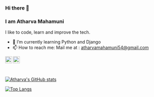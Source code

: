 ### Hi there 👋

### I am Atharva Mahamuni </br>
I like to code, learn and improve the tech.


<!--
**AtharvaMahamuni/AtharvaMahamuni** is a ✨ _special_ ✨ repository because its `README.md` (this file) appears on your GitHub profile.

Here are some ideas to get you started:

- 🔭 I’m currently working on ...
- 🌱 I’m currently learning ...
- 👯 I’m looking to collaborate on ...
- 🤔 I’m looking for help with ...
- 💬 Ask me about ...
- 📫 How to reach me: ...
- 😄 Pronouns: ...
- ⚡ Fun fact: ...
-->

- 🌱 I’m currently learning Python and Django
- 📫 How to reach me: Mail me at : atharvamahamuni54@gmail.com 


<a href="https://twitter.com/AtharvaMaha">
  <img align="left" alt="Atharva Mahamuni | Twitter" width="22px" src="https://raw.githubusercontent.com/peterthehan/peterthehan/master/assets/twitter.svg" />
</a>

<a href="https://www.linkedin.com/in/atharva-mahamuni-575138179/">
  <img align="left" alt="Atharva's LinkedIN" width="22px" src="https://raw.githubusercontent.com/peterthehan/peterthehan/master/assets/linkedin.svg" />
</a>

</br></br>
</br>

[![Atharva's GitHub stats](https://github-readme-stats.vercel.app/api?username=AtharvaMahamuni)](https://github.com/AtharvaMahamuni/github-readme-stats)

[![Top Langs](https://github-readme-stats.vercel.app/api/top-langs/?username=AtharvaMahamuni&layout=compact)](https://github.com/AtharvaMahamuni/github-readme-stats)

